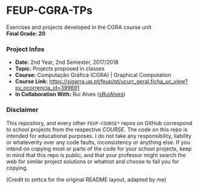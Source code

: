 # FEUP-CGRA-TPs
Exercises and projects developed in the CGRA course unit
<br/><b>Final Grade: 20</b>

### Project Infos
* **Date:** 2nd Year, 2nd Semester, 2017/2018
* **Topic:** Projects proposed in classes
* **Course:** Computação Gráfica (CGRA) | Graphical Computation
* **Course Link:** https://sigarra.up.pt/feup/pt/ucurr_geral.ficha_uc_view?pv_ocorrencia_id=399891
* **In Collaboration With:** Rui Alves ([xRuiAlves](https://github.com/xRuiAlves))

### Disclaimer
This repository, and every other `FEUP-COURSE*` repos on GitHub correspond to school projects from the respective *COURSE*. The code on this repo is intended for educational purposes. I do not take any responsibility, liability or whateverity over any code faults, inconsistency or anything else. If you intend on copying most or parts of the code for your school projects, keep in mind that this repo is public, and that your professor might search the web for similar project solutions or whatnot and choose to fail you for copying.

(Credit to zettca for the original README layout, adapted by me)
